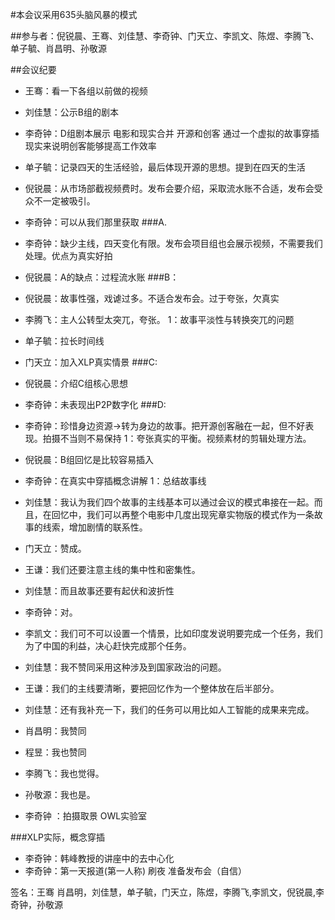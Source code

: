 ﻿#本会议采用635头脑风暴的模式

##参与者：倪锐晨、王骞、刘佳慧、李奇钟、门天立、李凯文、陈煜、李腾飞、单子毓、肖昌明、孙敬源

##会议纪要

- 王骞：看一下各组以前做的视频
- 刘佳慧：公示B组的剧本
- 李奇钟：D组剧本展示 电影和现实合并 开源和创客 通过一个虚拟的故事穿插现实来说明创客能够提高工作效率
- 单子毓：记录四天的生活经验，最后体现开源的思想。提到在四天的生活
- 倪锐晨：从市场部截视频费时。发布会要介绍，采取流水账不合适，发布会受众不一定被吸引。
- 李奇钟：可以从我们那里获取
###A.
- 李奇钟：缺少主线，四天变化有限。发布会项目组也会展示视频，不需要我们处理。优点为真实好拍
- 倪锐晨：A的缺点：过程流水账
###B：
- 倪锐晨：故事性强，戏谑过多。不适合发布会。过于夸张，欠真实
- 李腾飞：主人公转型太突兀，夸张。
    1：故事平淡性与转换突兀的问题
- 单子毓：拉长时间线
- 门天立：加入XLP真实情景
###C:
- 倪锐晨：介绍C组核心思想
- 李奇钟：未表现出P2P数字化
###D:
- 李奇钟：珍惜身边资源->转为身边的故事。把开源创客融在一起，但不好表现。拍摄不当则不易保持
1：夸张真实的平衡。视频素材的剪辑处理方法。
- 倪锐晨：B组回忆是比较容易插入
- 李奇钟：在真实中穿插概念讲解
1：总结故事线
-	刘佳慧：我认为我们四个故事的主线基本可以通过会议的模式串接在一起。而且，在回忆中，我们可以再整个电影中几度出现宪章实物版的模式作为一条故事的线索，增加剧情的联系性。
-	门天立：赞成。
-	王谦：我们还要注意主线的集中性和密集性。
-	刘佳慧：而且故事还要有起伏和波折性
-	李奇钟：对。
-	李凯文：我们可不可以设置一个情景，比如印度发说明要完成一个任务，我们为了中国的利益，决心赶快完成那个任务。
-	刘佳慧：我不赞同采用这种涉及到国家政治的问题。
-	王谦：我们的主线要清晰，要把回忆作为一个整体放在后半部分。
-	刘佳慧：还有我补充一下，我们的任务可以用比如人工智能的成果来完成。
-  肖昌明：我赞同
-  程昱：我也赞同
-  李腾飞：我也觉得。
-  孙敬源：我也是。

- 李奇钟 ：拍摄取景 OWL实验室


###XLP实际，概念穿插
- 李奇钟：韩峰教授的讲座中的去中心化
- 李奇钟：第一天报道(第一人称) 刷夜  准备发布会（自信）

签名：王骞 肖昌明，刘佳慧，单子毓，门天立，陈煜，李腾飞,李凯文，倪锐晨,李奇钟，孙敬源